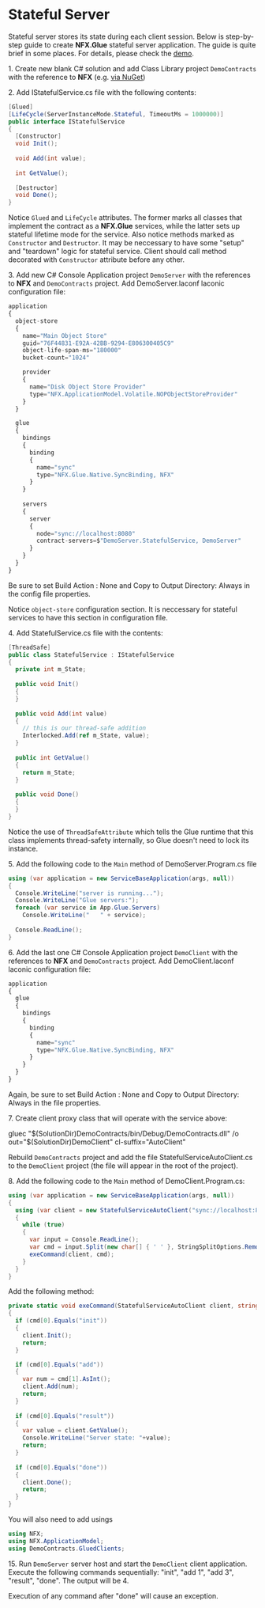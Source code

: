 # Stateful Server

Stateful server stores its state during each client session.
Below is step-by-step guide to create **NFX.Glue** stateful server application.
The guide is quite brief in some places. For details, please check the [demo](./echo.md).

1\. Create new blank C# solution and add Class Library project `DemoContracts` 
with the reference to **NFX** (e.g. <a href="https://www.nuget.org/packages/NFX" target="_target">via NuGet</a>)

2\. Add IStatefulService.cs file with the following contents:

```cs
[Glued]      
[LifeCycle(ServerInstanceMode.Stateful, TimeoutMs = 1000000)]
public interface IStatefulService
{
  [Constructor]
  void Init();
  
  void Add(int value);
  
  int GetValue();
  
  [Destructor]
  void Done();
}
```

Notice `Glued` and `LifeCycle` attributes. The former marks all classes that implement the contract as a **NFX.Glue** services,
while the latter sets up stateful lifetime mode for the service. Also notice methods marked as `Constructor` and `Destructor`. 
It may be neccessary to have some "setup" and "teardown" logic for stateful service.
Client should call method decorated with `Constructor` attribute before any other.

3\. Add new C# Console Application project `DemoServer` with the references to **NFX** and `DemoContracts` project. Add DemoServer.laconf laconic configuration file:
```js
application
{
  object-store
  {
    name="Main Object Store"
    guid="76F44831-E92A-42BB-9294-E806300405C9"
    object-life-span-ms="180000"
    bucket-count="1024"

    provider
    {
      name="Disk Object Store Provider"
      type="NFX.ApplicationModel.Volatile.NOPObjectStoreProvider"
    }
  }

  glue
  {
    bindings
    {
      binding
      {
        name="sync"
        type="NFX.Glue.Native.SyncBinding, NFX"
      }
    }
  
    servers
    {
      server
      {
        node="sync://localhost:8080"
        contract-servers=$"DemoServer.StatefulService, DemoServer"
      }
    }
  }
}
```
Be sure to set Build Action : None and Copy to Output Directory: Always in the config file properties.

Notice `object-store` configuration section. It is neccessary for stateful services to have this section in configuration file.


4\. Add StatefulService.cs file with the contents:

```cs
[ThreadSafe]
public class StatefulService : IStatefulService
{
  private int m_State;
     
  public void Init()
  {
  }
  
  public void Add(int value)
  {
    // this is our thread-safe addition
    Interlocked.Add(ref m_State, value);
  } 
  
  public int GetValue()
  {
    return m_State;
  }
  
  public void Done()
  {
  }
}
```

Notice the use of `ThreadSafeAttribute` which tells the Glue runtime that this class implements thread-safety internally, 
so Glue doesn't need to lock its instance.

5\. Add the following code to the `Main` method of DemoServer.Program.cs file

```cs
using (var application = new ServiceBaseApplication(args, null))
{
  Console.WriteLine("server is running...");
  Console.WriteLine("Glue servers:");
  foreach (var service in App.Glue.Servers)
    Console.WriteLine("   " + service);
  
  Console.ReadLine();
}
```

6\.  Add the last one C# Console Application project `DemoClient` with the references to **NFX** and `DemoContracts` project.
Add DemoClient.laconf laconic configuration file:

```js
application
{
  glue
  {
    bindings
    {
      binding
      {
        name="sync"
        type="NFX.Glue.Native.SyncBinding, NFX"
      }
    }
  }
}
```

Again, be sure to set Build Action : None and Copy to Output Directory: Always in the file properties.

7\. Create client proxy class that will operate with the service above:

gluec "$(SolutionDir)DemoContracts/bin/Debug/DemoContracts.dll" /o out="$(SolutionDir)DemoClient" cl-suffix="AutoClient"

Rebuild `DemoContracts` project and add the file StatefulServiceAutoClient.cs to the `DemoClient` project (the file will appear in the root of the project).

8\. Add the following code to the `Main` method of DemoClient.Program.cs:

```cs
using (var application = new ServiceBaseApplication(args, null))
{
  using (var client = new StatefulServiceAutoClient("sync://localhost:8080"))
  {
    while (true)
    {
      var input = Console.ReadLine();
      var cmd = input.Split(new char[] { ' ' }, StringSplitOptions.RemoveEmptyEntries);
      exeCommand(client, cmd);
    }
  }
}
```

Add the following method:

```cs
private static void exeCommand(StatefulServiceAutoClient client, string[] cmd)
{
  if (cmd[0].Equals("init"))
  {
    client.Init();
    return;
  }

  if (cmd[0].Equals("add"))
  {
    var num = cmd[1].AsInt();
    client.Add(num);
    return;
  }
  
  if (cmd[0].Equals("result"))
  {
    var value = client.GetValue();
    Console.WriteLine("Server state: "+value);
    return;
  }
  
  if (cmd[0].Equals("done"))
  {
    client.Done();
    return;
  }
}
```

You will also need to add usings

```cs
using NFX;
using NFX.ApplicationModel;
using DemoContracts.GluedClients;
```

15\. Run `DemoServer` server host and start the `DemoClient` client application. 
Execute the following commands sequentially: "init", "add 1", "add 3", "result", "done". The output will be 4.

Execution of any command after "done" will cause an exception.
